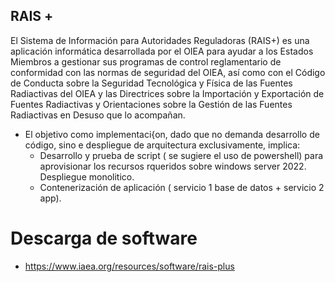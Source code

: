 ## RAIS +

El Sistema de Información para Autoridades Reguladoras (RAIS+) es una aplicación informática desarrollada por el OIEA para ayudar a los Estados Miembros a gestionar sus programas de control reglamentario de conformidad con las normas de seguridad del OIEA, así como con el Código de Conducta sobre la Seguridad Tecnológica y Física de las Fuentes Radiactivas del OIEA y las Directrices sobre la Importación y Exportación de Fuentes Radiactivas y Orientaciones sobre la Gestión de las Fuentes Radiactivas en Desuso que lo acompañan.

- El objetivo como implementaci{on, dado que no demanda desarrollo de código, sino e despliegue de arquitectura exclusivamente, implica:
  - Desarrollo y prueba de script ( se sugiere el uso de powershell) para aprovisionar los recursos rqueridos sobre windows server 2022.  Despliegue monolitico.
  - Contenerización de aplicación ( servicio 1 base de datos + servicio 2 app). 


# Descarga de software
- https://www.iaea.org/resources/software/rais-plus


